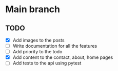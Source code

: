 # Main branch

## TODO

- [x] Add images to the posts
- [ ] Write documentation for all the features
- [ ] Add priority to the todo
- [x] Add content to the contact, about, home pages
- [ ] Add tests to the api using pytest
